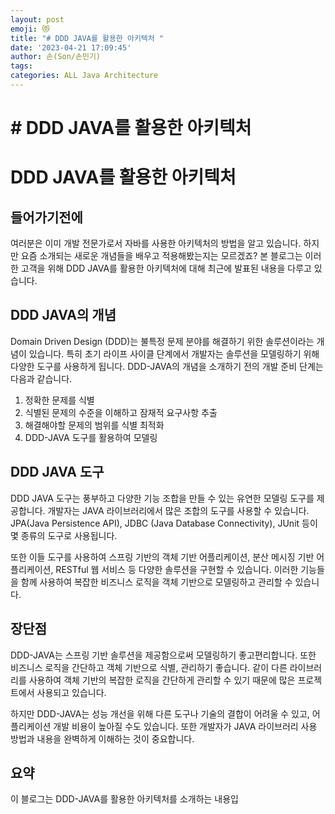 ```yaml
---
layout: post
emoji: 😻
title: "# DDD JAVA를 활용한 아키텍처 "
date: '2023-04-21 17:09:45'
author: 손(Son/손민기)
tags: 
categories: ALL Java Architecture
---
```

# # DDD JAVA를 활용한 아키텍처 


# DDD JAVA를 활용한 아키텍처 

## 들어가기전에
여러분은 이미 개발 전문가로서 자바를 사용한 아키텍처의 방법을 알고 있습니다. 하지만 요즘 소개되는 새로운 개념들을 배우고 적용해봤는지는 모르겠죠? 본 블로그는 이러한 고객을 위해 DDD JAVA를 활용한 아키텍처에 대해 최근에 발표된 내용을 다루고 있습니다.

## DDD JAVA의 개념
Domain Driven Design (DDD)는 불특정 문제 분야를 해결하기 위한 솔루션이라는 개념이 있습니다. 특히 초기 라이프 사이클 단계에서 개발자는 솔루션을 모델링하기 위해 다양한 도구를 사용하게 됩니다. DDD-JAVA의 개념을 소개하기 전의 개발 준비 단계는 다음과 같습니다.

1. 정확한 문제를 식별
2. 식별된 문제의 수준을 이해하고 잠재적 요구사항 추출 
3. 해결해야할 문제의 범위를 식별 최적화
4. DDD-JAVA 도구를 활용하여 모델링

## DDD JAVA 도구
DDD JAVA 도구는 풍부하고 다양한 기능 조합을 만들 수 있는 유연한 모델링 도구를 제공합니다. 개발자는 JAVA 라이브러리에서 많은 조합의 도구를 사용할 수 있습니다. JPA(Java Persistence API), JDBC (Java Database Connectivity), JUnit 등이 몇 종류의 도구로 사용됩니다. 

또한 이들 도구를 사용하여 스프링 기반의 객체 기반 어플리케이션, 분산 메시징 기반 어플리케이션, RESTful 웹 서비스 등 다양한 솔루션을 구현할 수 있습니다. 이러한 기능들을 함께 사용하여 복잡한 비즈니스 로직을 객체 기반으로 모델링하고 관리할 수 있습니다.

## 장단점
DDD-JAVA는 스프링 기반 솔루션을 제공함으로써 모델링하기 좋고편리합니다. 또한 비즈니스 로직을 간단하고 객체 기반으로 식별, 관리하기 좋습니다. 같이 다른 라이브러리를 사용하여 객체 기반의 복잡한 로직을 간단하게 관리할 수 있기 때문에 많은 프로젝트에서 사용되고 있습니다.

하지만 DDD-JAVA는 성능 개선을 위해 다른 도구나 기술의 결합이 어려울 수 있고, 어플리케이션 개발 비용이 높아질 수도 있습니다. 또한 개발자가 JAVA 라이브러리 사용 방법과 내용을 완벽하게 이해하는 것이 중요합니다.

## 요약
이 블로그는 DDD-JAVA를 활용한 아키텍처를 소개하는 내용입